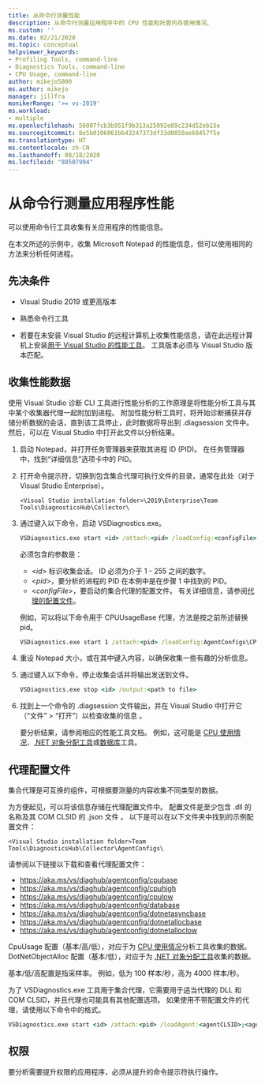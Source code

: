 ```yaml
---
title: 从命令行测量性能
description: 从命令行测量应用程序中的 CPU 性能和托管内存使用情况。
ms.custom: ''
ms.date: 02/21/2020
ms.topic: conceptual
helpviewer_keywords:
- Profiling Tools, command-line
- Diagnostics Tools, command-line
- CPU Usage, command-line
author: mikejo5000
ms.author: mikejo
manager: jillfra
monikerRange: '>= vs-2019'
ms.workload:
- multiple
ms.openlocfilehash: 56007fcb3b951f9b313a25092e89c234d52eb15e
ms.sourcegitcommit: 8e5b0106061bb43247373df33d0850ae68457f5e
ms.translationtype: HT
ms.contentlocale: zh-CN
ms.lasthandoff: 08/18/2020
ms.locfileid: "88507994"
---
```

# <a name="measure-application-performance-from-the-command-line"></a>从命令行测量应用程序性能

可以使用命令行工具收集有关应用程序的性能信息。

在本文所述的示例中，收集 Microsoft Notepad 的性能信息，但可以使用相同的方法来分析任何进程。

## <a name="prerequisites"></a>先决条件

* Visual Studio 2019 或更高版本

* 熟悉命令行工具

* 若要在未安装 Visual Studio 的远程计算机上收集性能信息，请在此远程计算机上安装[用于 Visual Studio 的性能工具](https://visualstudio.microsoft.com/downloads#remote-tools-for-visual-studio-2019)。 工具版本必须与 Visual Studio 版本匹配。

## <a name="collect-performance-data"></a>收集性能数据

使用 Visual Studio 诊断 CLI 工具进行性能分析的工作原理是将性能分析工具与其中某个收集器代理一起附加到进程。 附加性能分析工具时，将开始诊断捕获并存储分析数据的会话，直到该工具停止，此时数据将导出到 .diagsession 文件中。 然后，可以在 Visual Studio 中打开此文件以分析结果。

1. 启动 Notepad，并打开任务管理器来获取其进程 ID (PID)。 在任务管理器中，找到“详细信息”选项卡中的 PID。

1. 打开命令提示符，切换到包含集合代理可执行文件的目录，通常在此处（对于 Visual Studio Enterprise）。

   ```<Visual Studio installation folder>\2019\Enterprise\Team Tools\DiagnosticsHub\Collector\```

1. 通过键入以下命令，启动 VSDiagnostics.exe。

   ```cmd
   VSDiagnostics.exe start <id> /attach:<pid> /loadConfig:<configFile>
   ```

   必须包含的参数是：

   * \<*id*> 标识收集会话。 ID 必须为介于 1 - 255 之间的数字。
   * \<*pid*>，要分析的进程的 PID 在本例中是在步骤 1 中找到的 PID。
   * \<*configFile*>，要启动的集合代理的配置文件。 有关详细信息，请参阅[代理的配置文件](#config_file)。

   例如，可以将以下命令用于 CPUUsageBase 代理，方法是按之前所述替换 pid。

   ```cmd
   VSDiagnostics.exe start 1 /attach:<pid> /loadConfig:AgentConfigs\CPUUsageLow.json
   ```

1. 重设 Notepad 大小，或在其中键入内容，以确保收集一些有趣的分析信息。

1. 通过键入以下命令，停止收集会话并将输出发送到文件。

   ```cmd
   VSDiagnostics.exe stop <id> /output:<path to file>
   ```

1. 找到上一个命令的 .diagsession 文件输出，并在 Visual Studio 中打开它（“文件” > “打开”）以检查收集的信息 。

   要分析结果，请参阅相应的性能工具文档。 例如，这可能是 [CPU 使用情况](../profiling/cpu-usage.md)、[.NET 对象分配工具](../profiling/dotnet-alloc-tool.md)或[数据库](../profiling/analyze-database.md)工具。

## <a name="agent-configuration-files"></a><a name="config_file"></a> 代理配置文件

集合代理是可互换的组件，可根据要测量的内容收集不同类型的数据。

为方便起见，可以将该信息存储在代理配置文件中。 配置文件是至少包含 .dll 的名称及其 COM CLSID 的 .json 文件 。 以下是可以在以下文件夹中找到的示例配置文件：

```<Visual Studio installation folder>Team Tools\DiagnosticsHub\Collector\AgentConfigs\```

请参阅以下链接以下载和查看代理配置文件：

- https://aka.ms/vs/diaghub/agentconfig/cpubase
- https://aka.ms/vs/diaghub/agentconfig/cpuhigh
- https://aka.ms/vs/diaghub/agentconfig/cpulow
- https://aka.ms/vs/diaghub/agentconfig/database
- https://aka.ms/vs/diaghub/agentconfig/dotnetasyncbase
- https://aka.ms/vs/diaghub/agentconfig/dotnetallocbase
- https://aka.ms/vs/diaghub/agentconfig/dotnetalloclow

CpuUsage 配置（基本/高/低），对应于为 [CPU 使用情况](../profiling/cpu-usage.md)分析工具收集的数据。
DotNetObjectAlloc 配置（基本/低），对应于为 [.NET 对象分配工具](../profiling/dotnet-alloc-tool.md)收集的数据。

基本/低/高配置是指采样率。 例如，低为 100 样本/秒，高为 4000 样本/秒。

为了 VSDiagnostics.exe 工具用于集合代理，它需要用于适当代理的 DLL 和 COM CLSID，并且代理也可能具有其他配置选项。 如果使用不带配置文件的代理，请使用以下命令中的格式。

```cmd
VSDiagnostics.exe start <id> /attach:<pid> /loadAgent:<agentCLSID>;<agentName>[;<config>]
```

## <a name="permissions"></a>权限

要分析需要提升权限的应用程序，必须从提升的命令提示符执行操作。

